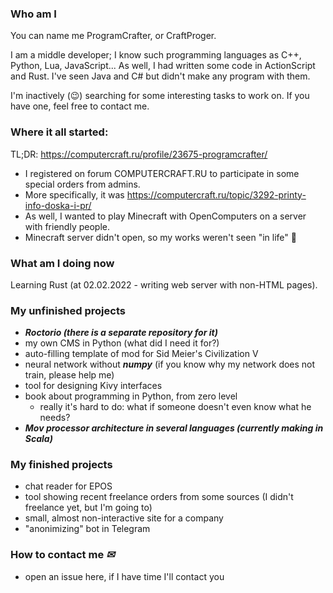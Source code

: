 ### Who am I
You can name me ProgramCrafter, or CraftProger.

I am a middle developer; I know such programming languages as C++, Python, Lua, JavaScript...
As well, I had written some code in ActionScript and Rust.
I've seen Java and C# but didn't make any program with them.

I'm inactively (😉) searching for some interesting tasks to work on. If you have one, feel free to contact me.

### Where it all started:
TL;DR: https://computercraft.ru/profile/23675-programcrafter/
- I registered on forum COMPUTERCRAFT.RU to participate in some special orders from admins.
- More specifically, it was https://computercraft.ru/topic/3292-printy-info-doska-i-pr/
- As well, I wanted to play Minecraft with OpenComputers on a server with friendly people.
- Minecraft server didn't open, so my works weren't seen "in life" 🤔

### What am I doing now
Learning Rust (at 02.02.2022 - writing web server with non-HTML pages).

### My unfinished projects
- ***Roctorio (there is a separate repository for it)***
- my own CMS in Python (what did I need it for?)
- auto-filling template of mod for Sid Meier's Civilization V
- neural network without ***numpy*** (if you know why my network does not train, please help me)
- tool for designing Kivy interfaces
- book about programming in Python, from zero level
  - really it's hard to do: what if someone doesn't even know what he needs?
- ***Mov processor architecture in several languages (currently making in Scala)***

### My finished projects
- chat reader for EPOS
- tool showing recent freelance orders from some sources (I didn't freelance yet, but I'm going to)
- small, almost non-interactive site for a company
- "anonimizing" bot in Telegram

### How to contact me *✉*
- open an issue here, if I have time I'll contact you

<!--
**ProgramCrafter/ProgramCrafter** is a ✨ _special_ ✨ repository because its `README.md` (this file) appears on your GitHub profile.

Here are some ideas to get you started:

- 🔭 I’m currently working on ...
- 🌱 I’m currently learning ...
- 👯 I’m looking to collaborate on ...
- 🤔 I’m looking for help with ...
- 💬 Ask me about ...
- 📫 How to reach me: ...
- 😄 Pronouns: ...
- ⚡ Fun fact: ...
-->
